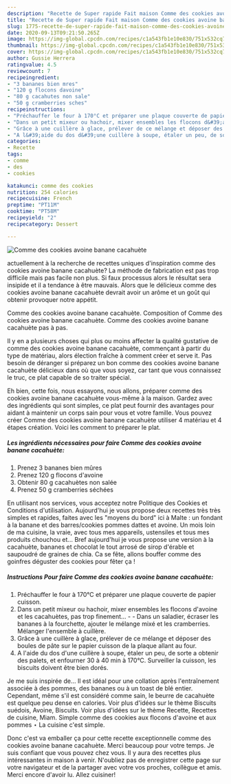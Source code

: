 ```yaml
---
description: "Recette de Super rapide Fait maison Comme des cookies avoine banane cacahuète"
title: "Recette de Super rapide Fait maison Comme des cookies avoine banane cacahuète"
slug: 1775-recette-de-super-rapide-fait-maison-comme-des-cookies-avoine-banane-cacahuete
date: 2020-09-13T09:21:50.265Z
image: https://img-global.cpcdn.com/recipes/c1a543fb1e10e830/751x532cq70/comme-des-cookies-avoine-banane-cacahuete-photo-principale-de-la-recette.jpg
thumbnail: https://img-global.cpcdn.com/recipes/c1a543fb1e10e830/751x532cq70/comme-des-cookies-avoine-banane-cacahuete-photo-principale-de-la-recette.jpg
cover: https://img-global.cpcdn.com/recipes/c1a543fb1e10e830/751x532cq70/comme-des-cookies-avoine-banane-cacahuete-photo-principale-de-la-recette.jpg
author: Gussie Herrera
ratingvalue: 4.5
reviewcount: 7
recipeingredient:
- "3 bananes bien mres"
- "120 g flocons davoine"
- "80 g cacahutes non sale"
- "50 g cramberries sches"
recipeinstructions:
- "Préchauffer le four à 170°C et préparer une plaque couverte de papier cuisson."
- "Dans un petit mixeur ou hachoir, mixer ensembles les flocons d&#39;avoine et les cacahuètes, pas trop finement...  Dans un saladier, écraser les bananes à la fourchette, ajouter le mélange mixé et les cramberries. Mélanger l&#39;ensemble à cuillère."
- "Grâce à une cuillère à glace, prélever de ce mélange et déposer des boules de pâte sur le papier cuisson de la plaque allant au four."
- "A l&#39;aide du dos d&#39;une cuillère à soupe, étaler un peu, de sorte a obtenir des palets, et enfourner 30 à 40 min à 170°C. Surveiller la cuisson, les biscuits doivent être bien dorés."
categories:
- Recette
tags:
- comme
- des
- cookies

katakunci: comme des cookies 
nutrition: 254 calories
recipecuisine: French
preptime: "PT11M"
cooktime: "PT58M"
recipeyield: "2"
recipecategory: Dessert

---
```



![Comme des cookies avoine banane cacahuète](https://img-global.cpcdn.com/recipes/c1a543fb1e10e830/751x532cq70/comme-des-cookies-avoine-banane-cacahuete-photo-principale-de-la-recette.jpg)

actuellement à la recherche de recettes uniques d'inspiration comme des cookies avoine banane cacahuète? La méthode de fabrication est pas trop difficile mais pas facile non plus. Si faux processus alors le résultat sera insipide et il a tendance à être mauvais. Alors que le délicieux comme des cookies avoine banane cacahuète devrait avoir un arôme et un goût qui obtenir provoquer notre appétit.

Comme des cookies avoine banane cacahuète. Composition of Comme des cookies avoine banane cacahuète. Comme des cookies avoine banane cacahuète pas à pas.

Il y en a plusieurs choses qui plus ou moins affecter la qualité gustative de comme des cookies avoine banane cacahuète, commençant à partir du type de matériau, alors élection fraîche à comment créer et serve it. Pas besoin de déranger si préparez un bon comme des cookies avoine banane cacahuète délicieux dans où que vous soyez, car tant que vous connaissez le truc, ce plat capable de so traiter spécial.


Eh bien, cette fois, nous essayons, nous allons, préparer comme des cookies avoine banane cacahuète vous-même à la maison. Gardez avec des ingrédients qui sont simples, ce plat peut fournir des avantages pour aidant à maintenir un corps sain pour vous et votre famille. Vous pouvez créer Comme des cookies avoine banane cacahuète utiliser 4 matériau et 4 étapes création. Voici les comment to préparer le plat.

<!--inarticleads1-->

##### Les ingrédients nécessaires pour faire Comme des cookies avoine banane cacahuète:

1. Prenez 3 bananes bien mûres
1. Prenez 120 g flocons d&#39;avoine
1. Obtenir 80 g cacahuètes non salée
1. Prenez 50 g cramberries séchées


En utilisant nos services, vous acceptez notre Politique des Cookies et Conditions d&#39;utilisation. Aujourd&#39;hui je vous propose deux recettes très très simples et rapides, faites avec les &#34;moyens du bord&#34; ici à Malte : un fondant à la banane et des barres/cookies pommes dattes et avoine. Un mois loin de ma cuisine, la vraie, avec tous mes appareils, ustensiles et tous mes produits chouchou et… Bref aujourd&#39;hui je vous propose une version à la cacahuète, bananes et chocolat le tout arrosé de sirop d&#39;érable et saupoudré de graines de chia. Ca se fête, allons bouffer comme des goinfres déguster des cookies pour fêter ça ! 

<!--inarticleads2-->

##### Instructions Pour faire Comme des cookies avoine banane cacahuète:

1. Préchauffer le four à 170°C et préparer une plaque couverte de papier cuisson.
1. Dans un petit mixeur ou hachoir, mixer ensembles les flocons d&#39;avoine et les cacahuètes, pas trop finement... -  - Dans un saladier, écraser les bananes à la fourchette, ajouter le mélange mixé et les cramberries. Mélanger l&#39;ensemble à cuillère.
1. Grâce à une cuillère à glace, prélever de ce mélange et déposer des boules de pâte sur le papier cuisson de la plaque allant au four.
1. A l&#39;aide du dos d&#39;une cuillère à soupe, étaler un peu, de sorte a obtenir des palets, et enfourner 30 à 40 min à 170°C. Surveiller la cuisson, les biscuits doivent être bien dorés.


Je me suis inspirée de… Il est idéal pour une collation après l&#39;entraînement associée à des pommes, des bananes ou à un toast de blé entier. Cependant, même s&#39;il est considéré comme sain, le beurre de cacahuète est quelque peu dense en calories. Voir plus d&#39;idées sur le thème Biscuits suédois, Avoine, Biscuits. Voir plus d&#39;idées sur le thème Recette, Recettes de cuisine, Miam. Simple comme des cookies aux flocons d&#39;avoine et aux pommes ⋆ La cuisine c&#39;est simple. 


Donc c'est va emballer ça pour cette recette exceptionnelle comme des cookies avoine banane cacahuète. Merci beaucoup pour votre temps. Je suis confiant que vous pouvez chez vous. Il y aura des recettes plus  intéressantes in maison à venir. N'oubliez pas de enregistrer cette page sur votre navigateur et de la partager avec votre vos proches, collègue et amis. Merci encore d'avoir lu. Allez cuisiner!
